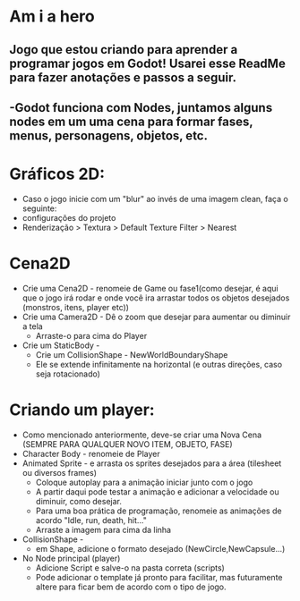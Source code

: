 # Am i a hero
 Jogo que estou criando para aprender a programar jogos em Godot!
 Usarei esse ReadMe para fazer anotações e passos a seguir.
---
 -Godot funciona com Nodes, juntamos alguns nodes em um uma cena para formar fases, menus, personagens, objetos, etc.
---
# Gráficos 2D:
- Caso o jogo inicie com um "blur" ao invés de uma imagem clean, faça o seguinte:
- configurações do projeto
- Renderização > Textura > Default Texture Filter > Nearest

# Cena2D
* Crie uma Cena2D - renomeie de Game ou fase1(como desejar, é aqui que o jogo irá rodar e onde você ira arrastar todos os objetos desejados (monstros, itens, player etc))
* Crie uma Camera2D - Dê o zoom que desejar para aumentar ou diminuir a tela
   * Arraste-o para cima do Player
* Crie um StaticBody -
   * Crie um CollisionShape - NewWorldBoundaryShape
   * Ele se extende infinitamente na horizontal (e outras direções, caso seja rotacionado)



 # Criando um player:
 * Como mencionado anteriormente, deve-se criar uma Nova Cena (SEMPRE PARA QUALQUER NOVO ITEM, OBJETO, FASE)
 * Character Body - renomeie de Player
 * Animated Sprite - e arrasta os sprites desejados para a área (tilesheet ou diversos frames)
    * Coloque autoplay para a animação iniciar junto com o jogo
    * A partir daqui pode testar a animação e adicionar a velocidade ou diminuir, como desejar.
    * Para uma boa prática de programação, renomeie as animações de acordo "Idle, run, death, hit..."
    * Arraste a imagem para cima da linha
* CollisionShape -
   * em Shape, adicione o formato desejado (NewCircle,NewCapsule...)
* No Node principal (player)
   * Adicione Script e salve-o na pasta correta (scripts)
   * Pode adicionar o template já pronto para facilitar, mas futuramente altere para ficar bem de acordo com o tipo de jogo.


